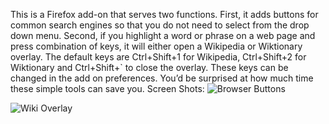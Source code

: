 This is a Firefox add-on that serves two functions.  First, it adds buttons for common search engines so that you do not need to select from the drop down menu.  Second, if you highlight a word or phrase on a web page and press combination of keys, it will either open a Wikipedia or Wiktionary overlay.  The default keys are Ctrl+Shift+1 for Wikipedia, Ctrl+Shift+2 for Wiktionary and Ctrl+Shift+` to close the overlay.  These keys can be changed in the add on preferences.  You’d be surprised at how much time these simple tools can save you.
Screen Shots:
<img src="https://raw2.github.com/TheOtherRealm/otheraddonbeta/master/otheraddonbeta/screenshotofsearchbuttons.png" alt="Browser Buttons">

<img src="https://raw2.github.com/TheOtherRealm/otheraddonbeta/master/otheraddonbeta/screenshotofwikioverlay.png" alt="Wiki Overlay">
